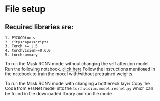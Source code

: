 # File setup

## Required libraries are:
```libraries
1. PYCOCOtools
2. Cityscapesscripts
3. Torch >= 1.5
4. torchvision>=0.6.0
5. torchsummary
```

To run the Mask RCNN model without changing the self attention model. Run the following notebook. [click here](https://github.com/sandeeprockstar/Maskrcnn-Cityscapes/blob/master/MaskRCNNresnet_with_FPN.ipynb)
Follow the instructions mentioned in the notebook to train the model with/without pretrained weights.

To run the Mask RCNN model with changing a bottleneck layer 
Copy the Code from ResNet model into the `torchvision.model.resnet.py` which can be found in the downloaded library and run the model.
